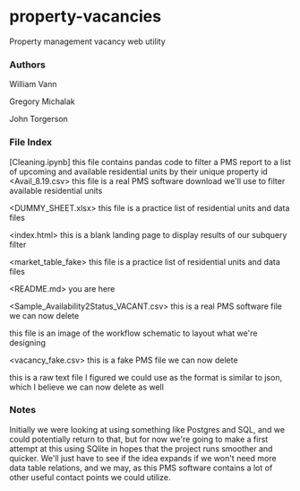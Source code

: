 # property-vacancies
Property management vacancy web utility

### Authors
William Vann

Gregory Michalak

John Torgerson

### File Index
[Cleaning.ipynb] this file contains pandas code to filter a PMS report to a list of upcoming and available residential units by their unique property id<br>
<Avail_8.19.csv> this file is a real PMS software download we'll use to filter available residential units
    
<DUMMY_SHEET.xlsx> this file is a practice list of residential units and data files
    
<index.html> this is a blank landing page to display results of our subquery filter
    
<market_table_fake> this file is a practice list of residential units and data files
    
<README.md> you are here
    
<Sample_Availability2Status_VACANT.csv> this is a real PMS software file we can now delete
    
<Vacancy Workflow Design.jpg> this file is an image of the workflow schematic to layout what we're designing
    
<vacancy_fake.csv> this is a fake PMS file we can now delete
    
<Vacant xml raw text.rtf> this is a raw text file I figured we could use as the format is similar to json, which I believe we can now delete as well 
    

### Notes
    

Initially we were looking at using something like Postgres and SQL, and we could potentially return to that, but for now we're going to make a first attempt at this using SQlite in hopes that the project runs smoother and quicker. We'll just have to see if the idea expands if we won't need more data table relations, and we may, as this PMS software contains a lot of other useful contact points we could utilize. 


